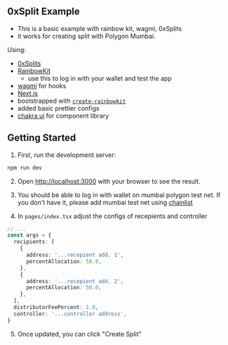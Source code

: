 ## 0xSplit Example

- This is a basic example with rainbow kit, wagmi, 0xSplits
- it works for creating split with Polygon Mumbai.

Using:

- [0xSplits](https://www.0xsplits.xyz/)
- [RainbowKit](https://rainbowkit.com)
  - use this to log in with your wallet and test the app
- [wagmi](https://wagmi.sh) for hooks
- [Next.js](https://nextjs.org/)
- bootstrapped with [`create-rainbowkit`](https://github.com/rainbow-me/rainbowkit/tree/main/packages/create-rainbowkit)
- added basic prettier configs
- [chakra ui](https://chakra-ui.com/) for component library

## Getting Started

1. First, run the development server:

```bash
npm run dev
```

2. Open [http://localhost:3000](http://localhost:3000) with your browser to see the result.

3. You should be able to log in with wallet on mumbai polygon test net. If you don't have it, please add mumbai test net using [chainlist](https://chainlist.org/)

4. In `pages/index.tsx` adjust the configs of recepients and controller

```ts
// ...
const args = {
  recipients: [
    {
      address: '...recepient add. 1',
      percentAllocation: 50.0,
    },
    {
      address: '...recepient add. 2',
      percentAllocation: 50.0,
    },
  ],
  distributorFeePercent: 1.0,
  controller: '...controller address',
}
```

5. Once updated, you can click "Create Split"
